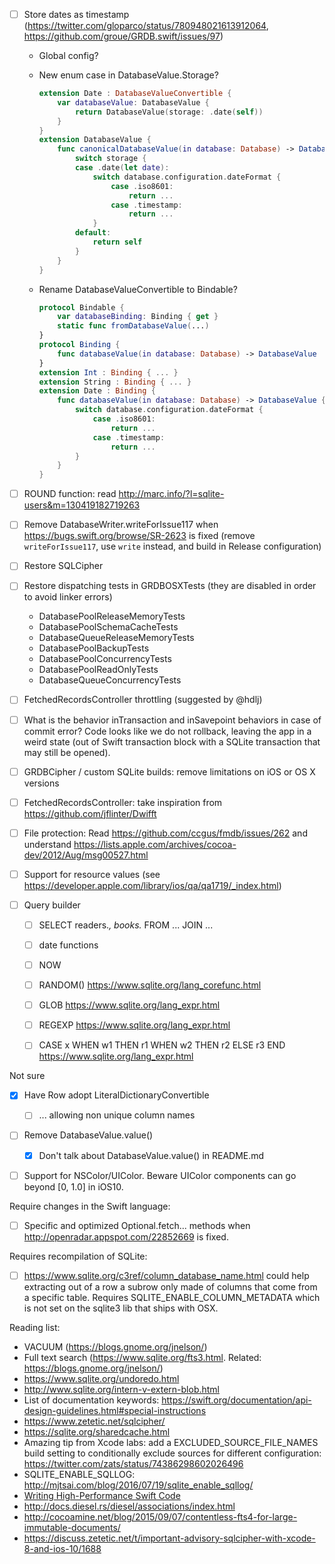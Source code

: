 - [ ] Store dates as timestamp (https://twitter.com/gloparco/status/780948021613912064, https://github.com/groue/GRDB.swift/issues/97)
    - Global config?
    
    - New enum case in DatabaseValue.Storage?
        
        ```swift
        extension Date : DatabaseValueConvertible {
            var databaseValue: DatabaseValue {
                return DatabaseValue(storage: .date(self))
            }
        }
        extension DatabaseValue {
            func canonicalDatabaseValue(in database: Database) -> DatabaseValue {
                switch storage {
                case .date(let date):
                    switch database.configuration.dateFormat {
                        case .iso8601:
                            return ...
                        case .timestamp:
                            return ...
                    }
                default:
                    return self
                }
            }
        }
        ```
        
    - Rename DatabaseValueConvertible to Bindable?
        
        ```swift
        protocol Bindable {
            var databaseBinding: Binding { get }
            static func fromDatabaseValue(...)
        }
        protocol Binding {
            func databaseValue(in database: Database) -> DatabaseValue
        }
        extension Int : Binding { ... }
        extension String : Binding { ... }
        extension Date : Binding {
            func databaseValue(in database: Database) -> DatabaseValue {
                switch database.configuration.dateFormat {
                    case .iso8601:
                        return ...
                    case .timestamp:
                        return ...
                }
            }
        }
        ```
        
- [ ] ROUND function: read http://marc.info/?l=sqlite-users&m=130419182719263
- [ ] Remove DatabaseWriter.writeForIssue117 when https://bugs.swift.org/browse/SR-2623 is fixed (remove `writeForIssue117`, use `write` instead, and build in Release configuration) 
- [ ] Restore SQLCipher
- [ ] Restore dispatching tests in GRDBOSXTests (they are disabled in order to avoid linker errors)
    - DatabasePoolReleaseMemoryTests
    - DatabasePoolSchemaCacheTests
    - DatabaseQueueReleaseMemoryTests
    - DatabasePoolBackupTests
    - DatabasePoolConcurrencyTests
    - DatabasePoolReadOnlyTests
    - DatabaseQueueConcurrencyTests
- [ ] FetchedRecordsController throttling (suggested by @hdlj)
- [ ] What is the behavior inTransaction and inSavepoint behaviors in case of commit error? Code looks like we do not rollback, leaving the app in a weird state (out of Swift transaction block with a SQLite transaction that may still be opened).
- [ ] GRDBCipher / custom SQLite builds: remove limitations on iOS or OS X versions
- [ ] FetchedRecordsController: take inspiration from https://github.com/jflinter/Dwifft
- [ ] File protection: Read https://github.com/ccgus/fmdb/issues/262 and understand https://lists.apple.com/archives/cocoa-dev/2012/Aug/msg00527.html
- [ ] Support for resource values (see https://developer.apple.com/library/ios/qa/qa1719/_index.html)
- [ ] Query builder
    - [ ] SELECT readers.*, books.* FROM ... JOIN ...
    - [ ] date functions
    - [ ] NOW
    - [ ] RANDOM() https://www.sqlite.org/lang_corefunc.html
    - [ ] GLOB https://www.sqlite.org/lang_expr.html
    - [ ] REGEXP https://www.sqlite.org/lang_expr.html
    - [ ] CASE x WHEN w1 THEN r1 WHEN w2 THEN r2 ELSE r3 END https://www.sqlite.org/lang_expr.html


Not sure

- [X] Have Row adopt LiteralDictionaryConvertible
    - [ ] ... allowing non unique column names
- [ ] Remove DatabaseValue.value()
    - [X] Don't talk about DatabaseValue.value() in README.md
- [ ] Support for NSColor/UIColor. Beware UIColor components can go beyond [0, 1.0] in iOS10.


Require changes in the Swift language:

- [ ] Specific and optimized Optional<StatementColumnConvertible>.fetch... methods when http://openradar.appspot.com/22852669 is fixed.


Requires recompilation of SQLite:

- [ ] https://www.sqlite.org/c3ref/column_database_name.html could help extracting out of a row a subrow only made of columns that come from a specific table. Requires SQLITE_ENABLE_COLUMN_METADATA which is not set on the sqlite3 lib that ships with OSX.



Reading list:

- VACUUM (https://blogs.gnome.org/jnelson/)
- Full text search (https://www.sqlite.org/fts3.html. Related: https://blogs.gnome.org/jnelson/)
- https://www.sqlite.org/undoredo.html
- http://www.sqlite.org/intern-v-extern-blob.html
- List of documentation keywords: https://swift.org/documentation/api-design-guidelines.html#special-instructions
- https://www.zetetic.net/sqlcipher/
- https://sqlite.org/sharedcache.html
- Amazing tip from Xcode labs: add a EXCLUDED_SOURCE_FILE_NAMES build setting to conditionally exclude sources for different configuration: https://twitter.com/zats/status/74386298602026496
- SQLITE_ENABLE_SQLLOG: http://mjtsai.com/blog/2016/07/19/sqlite_enable_sqllog/
- [Writing High-Performance Swift Code](https://github.com/apple/swift/blob/master/docs/OptimizationTips.rst)
- http://docs.diesel.rs/diesel/associations/index.html
- http://cocoamine.net/blog/2015/09/07/contentless-fts4-for-large-immutable-documents/
- https://discuss.zetetic.net/t/important-advisory-sqlcipher-with-xcode-8-and-ios-10/1688
